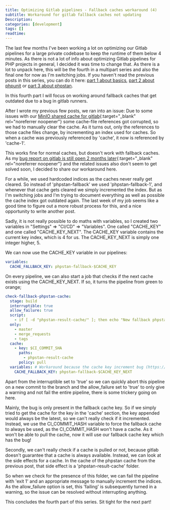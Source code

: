 ```yaml
---
title: Optimizing Gitlab pipelines - Fallback caches workaround (4)
subtitle: Workaround for gitlab fallback caches not updating
Description:
categories: [development]
tags: []
readtime:
---
```


The last few months I've been working a lot on optimizing our Gitlab pipelines for a large private codebase to keep the runtime of them below 4 minutes. As there is not a lot of info about optimizing Gitlab pipelines for PHP projects in general, I decided it was time to change that. As there is a lot to unpack here, this will be the fourth in a multipart series and also the final one for now as I'm switching jobs. If you haven't read the previous posts in this series, you can do it here: [part 1 about basics](/2022/02/15/Optimizing-gitlab-pipelines-pt-1-basics), [part 2 about phpunit](/2022/02/16/Optimizing-gitlab-pipelines-pt-2-phpunit) or [part 3 about phpstan](/2022/03/08/Optimizing-gitlab-pipelines-pt-3-phpstan).

In this fourth part I will focus on working around fallback caches that get outdated due to a bug in gitlab runners.

After I wrote my previous few posts, we ran into an issue: Due to some issues with our [MinIO shared cache for gitlab](https://docs.gitlab.com/charts/advanced/external-object-storage/minio.html){:target="_blank" rel="noreferrer noopener"} some cache-file references got corrupted, so we had to manually clear the cache. As it turns out, only the references to those cache files change, by incrementing an index used for caches. So when a cache was previously referenced by 'cache', it now is referenced by 'cache-1'.

This works fine for normal caches, but doesn't work with fallback caches. As my [bug report on gitlab is still open 2 months later](https://gitlab.com/gitlab-org/gitlab/-/issues/354975){:target="_blank" rel="noreferrer noopener"} and the related issues also don't seem to get solved soon, I decided to share our workaround here.

For a while, we used hardcoded indices as the caches never really get cleared. So instead of 'phpstan-fallback' we used 'phpstan-fallback-1', and whenever that cache gets cleared we simply incremented the index. But as I'm switching jobs and I'm trying to document everything as well as possible the cache index got outdated again. The last week of my job seems like a good time to figure out a more robust process for this, and a nice opportunity to write another post.

Sadly, it is not really possible to do maths with variables, so I created two variables in "Settings" => "CI/CD" => "Variables". One called "CACHE_KEY" and one called "CACHE_KEY_NEXT". The CACHE_KEY variable contains the current key index, which is 4 for us. The CACHE_KEY_NEXT is simply one integer higher, 5.

We can now use the CACHE_KEY variable in our pipelines:
```yaml
variables:
  CACHE_FALLBACK_KEY: phpstan-fallback-$CACHE_KEY
```

On every pipeline, we can also start a job that checks if the next cache exists using the CACHE_KEY_NEXT. If so, it turns the pipeline from green to orange;

```yml
check-fallback-phpstan-cache:
  stage: build
  interruptible: true
  allow_failure: true
  script:
    - if [ -d "phpstan-result-cache/" ]; then echo "New fallback phpstan cache available, increment CACHE_KEY and CACHE_KEY_NEXT in gitlab settings => 'CI/CD' => 'Variables' and run master pipeline" && exit 1; fi
  only:
    - master
    - merge_requests
    - tags
  cache:
    - key: $CI_COMMIT_SHA
      paths:
        - phpstan-result-cache
      policy: pull
  variables: # Workaround because the cache key increment bug (https://gitlab.com/gitlab-org/gitlab/-/issues/354975) is only present in the fallback code
    CACHE_FALLBACK_KEY: phpstan-fallback-$CACHE_KEY_NEXT
```

Apart from the interruptible set to 'true' so we can quickly abort this pipeline on a new commit to the branch and the allow_failure set to 'true' to only give a warning and not fail the entire pipeline, there is some trickery going on here.

Mainly, the bug is only present in the fallback cache key. So if we simply tried to get the cache for the key in the 'cache' section, the key appended would always be the latest, so we can't really check if it incremented. Instead, we use the CI_COMMIT_HASH variable to force the fallback cache to always be used, as the CI_COMMIT_HASH won't have a cache. As it won't be able to pull the cache, now it will use our fallback cache key which has the bug!

Secondly, we can't really check if a cache is pulled or not, because gitlab doesn't guarantee that a cache is always available. Instead, we can look at the side effects for a cache. In the cache of the phpstan cache from the previous post, that side effect is a 'phpstan-result-cache' folder.

So when we check for the presence of this folder, we can fail the pipeline with 'exit 1' and an appropriate message to manually increment the indices. As the allow_failure option is set, this 'failing' is subsequently turned in a warning, so the issue can be resolved without interrupting anything.

This concludes the fourth part of this series. Sit tight for the next part!
